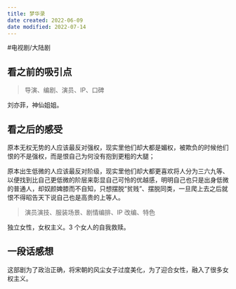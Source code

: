 ```yaml
---
title: 梦华录
date created: 2022-06-09
date modified: 2022-07-14
---
```


#电视剧/大陆剧

## 看之前的吸引点

> 导演、编剧、演员、IP、口碑

刘亦菲，神仙姐姐。

## 看之后的感受

原本无权无势的人应该最反对强权，现实里他们却大都是媚权，被欺负的时候他们恨的不是强权，而是恨自己为何没有抱到更粗的大腿；

原本出生低微的人应该最反对阶级，现实里他们却大都更喜欢将人分为三六九等、以便找到比自己更低微的阶层来彰显自己可怜的优越感，明明自己也只是出身低微的普通人，却奴颜婢膝而不自知，只想摆脱“贫贱”、摆脱同类，一旦爬上去之后就恨不得昭告天下说自己也是高贵的上等人。

> 演员演技、服装场景、剧情编排、IP 改编、特色

独立女性，女权主义。3 个女人的自我救赎。

## 一段话感想
这部剧为了政治正确，将宋朝的风尘女子过度美化，为了迎合女性，融入了很多女权主义。